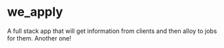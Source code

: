 # we_apply

A full stack app that will get information from clients and then alloy to jobs for them.
Another one!
